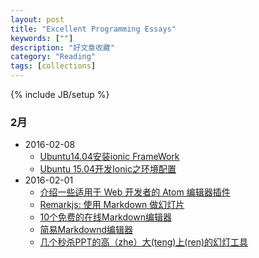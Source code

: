 ```yaml
---
layout: post
title: "Excellent Programming Essays"
keywords: [""]
description: "好文章收藏"
category: "Reading"
tags: [collections]
---
```


{% include JB/setup %}

### 2月
* 2016-02-08
    * [Ubuntu14.04安装ionic FrameWork](http://iove86.sinaapp.com/ionic/ubuntu14-04-install-ionic-framework.html)
    * [Ubuntu 15.04开发Ionic之环境配置](https://segmentfault.com/a/1190000003809277)
* 2016-02-01
    * [介绍一些适用于 Web 开发者的 Atom 编辑器插件](https://linux.cn/article-6871-1.html)
    * [Remarkjs: 使用 Markdown 做幻灯片](http://www.webrube.com/markdown-remarkjs-web_rube/3585)
    * [10个免费的在线Markdown编辑器](http://www.webrube.com/markdown-web_rube/4543)
    * [简易Markdownd编辑器](http://www.webrube.com/markdown-javascript-web_rube/6589)
    * [几个秒杀PPT的高（zhe）大(teng)上(ren)的幻灯工具](http://www.jianshu.com/p/09a3bbb8b362)
